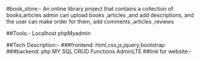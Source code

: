 #book_store:-
An online library project that contains a collection of books,articles
admin can upload books ,articles ,and add descriptions, and the user can make order for them, add comments ,articles ,reviews

##Tools:-
Localhost
phpMyadmin

##Tech Description:-
###frontend:
html,css,js,jquery,bootstrap
###backend:
php
MY SQL
CRUD Functions
AdminLTE
##link for website:-

